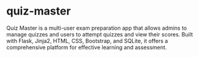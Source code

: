 # quiz-master
Quiz Master is a multi-user exam preparation app that allows admins to manage quizzes and users to attempt quizzes and view their scores. Built with Flask, Jinja2, HTML, CSS, Bootstrap, and SQLite, it offers a comprehensive platform for effective learning and assessment.
